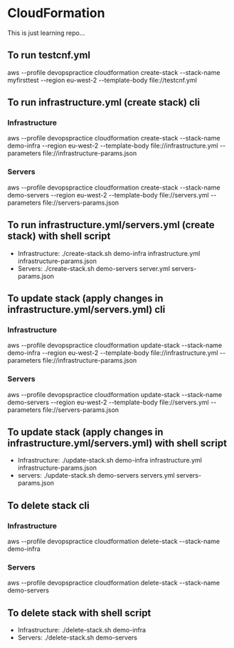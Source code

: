 # CloudFormation
This is just learning repo...

## To run testcnf.yml
aws --profile devopspractice cloudformation create-stack --stack-name myfirsttest --region eu-west-2 --template-body file://testcnf.yml

## To run infrastructure.yml (create stack) cli
### Infrastructure
aws --profile devopspractice cloudformation create-stack --stack-name demo-infra --region eu-west-2 --template-body file://infrastructure.yml --parameters file://infrastructure-params.json

### Servers
aws --profile devopspractice cloudformation create-stack --stack-name demo-servers --region eu-west-2 --template-body file://servers.yml --parameters file://servers-params.json

## To run infrastructure.yml/servers.yml (create stack) with shell script
* Infrastructure: ./create-stack.sh demo-infra infrastructure.yml infrastructure-params.json 
* Servers: ./create-stack.sh demo-servers server.yml servers-params.json 

## To update stack (apply changes in infrastructure.yml/servers.yml) cli
### Infrastructure
aws --profile devopspractice cloudformation update-stack --stack-name demo-infra --region eu-west-2 --template-body file://infrastructure.yml --parameters file://infrastructure-params.json

### Servers
aws --profile devopspractice cloudformation update-stack --stack-name demo-servers --region eu-west-2 --template-body file://servers.yml --parameters file://servers-params.json

## To update stack (apply changes in infrastructure.yml/servers.yml) with shell script
* Infrastructure: ./update-stack.sh demo-infra infrastructure.yml infrastructure-params.json 
* servers: ./update-stack.sh demo-servers servers.yml servers-params.json 

## To delete stack cli
### Infrastructure
aws --profile devopspractice cloudformation delete-stack --stack-name demo-infra
### Servers
aws --profile devopspractice cloudformation delete-stack --stack-name demo-servers

## To delete stack with shell script
* Infrastructure: ./delete-stack.sh demo-infra
* Servers: ./delete-stack.sh demo-servers
